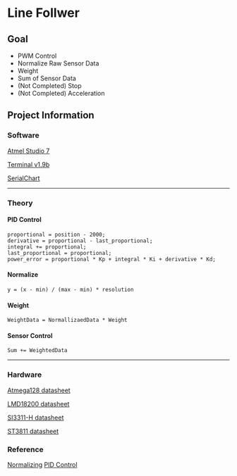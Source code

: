 # Line Follwer

## Goal

* PWM Control
* Normalize Raw Sensor Data
* Weight
* Sum of Sensor Data 
* (Not Completed) Stop
* (Not Completed) Acceleration

## Project Information

### Software

[Atmel Studio 7](http://studio.download.atmel.com/7.0.2389/as-installer-7.0.2389-full.exe "Atmel Studio 7")

[Terminal v1.9b](hhttps://sites.google.com/site/terminalbpp/t/Terminal20130116.zip?attredirects=0&d=1 "Terminal v1.9b")

[SerialChart](http://starlino.com/data/serialchart/SerialChart_v034.zip "SerialChart")

<hr/>

### Theory

#### PID Control
<pre><code>proportional = position - 2000;
derivative = proportional - last_proportional;
integral += proportional;
last_proportional = proportional;
power_error = proportional * Kp + integral * Ki + derivative * Kd;</code></pre>
#### Normalize
<code>y = (x - min) / (max - min) * resolution</code>
#### Weight
<code>WeightData = NormallizaedData * Weight</code>
#### Sensor Control 
<code>Sum += WeightedData</code>

<hr/>

### Hardware

[Atmega128 datasheet](http://ww1.microchip.com/downloads/en/devicedoc/doc2467.pdf "Atmega128 datasheet")

[LMD18200 datasheet](https://www.ti.com/lit/ds/symlink/lmd18200.pdf?ts=1595228398915&ref_url=https%253A%252F%252Fwww.ti.com%252Fproduct%252FLMD18200 "Motor Driver")

[SI3311-H datasheet](https://www.alldatasheet.co.kr/datasheet-pdf/pdf_kor/154905/AUK/SI3311-H.html "SI3311-H")

[ST3811 datasheet](https://www.alldatasheet.com/datasheet-pdf/pdf/77990/AUK/ST3811.html "ST3811")



### Reference

[Normalizing](http://theultimatelinefollower.blogspot.com/2015/12/reading-calibrating-and-normalizing.html "Normalizing")
[PID Control](https://en.wikipedia.org/wiki/PID_controller "PID")

